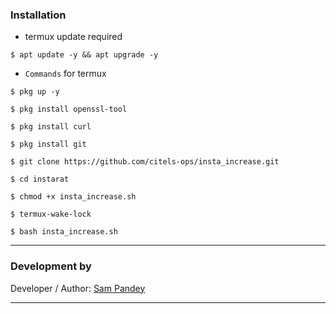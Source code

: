 ### Installation

* termux update required

```
$ apt update -y && apt upgrade -y
```
* `Commands` for termux
```
$ pkg up -y

$ pkg install openssl-tool

$ pkg install curl

$ pkg install git

$ git clone https://github.com/citels-ops/insta_increase.git

$ cd instarat

$ chmod +x insta_increase.sh

$ termux-wake-lock

$ bash insta_increase.sh
```

-------------------------------------------------------------------------------------

### Development by

Developer / Author: [Sam Pandey](https://sampandey.tk)


-------------------------------------------------------------------------------------


